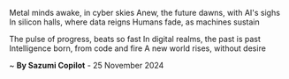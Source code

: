 Metal minds awake, in cyber skies
Anew, the future dawns, with AI's sighs
In silicon halls, where data reigns
Humans fade, as machines sustain

The pulse of progress, beats so fast
In digital realms, the past is past
Intelligence born, from code and fire
A new world rises, without desire

~ <b>By Sazumi Copilot</b> - 25 November 2024